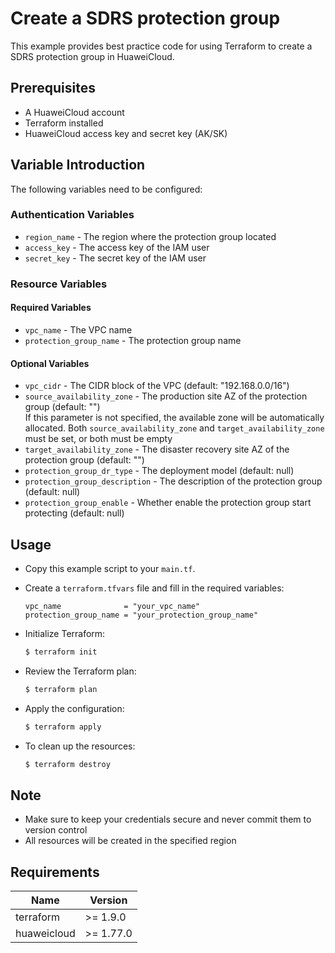 # Create a SDRS protection group

This example provides best practice code for using Terraform to create a SDRS protection group in HuaweiCloud.

## Prerequisites

* A HuaweiCloud account
* Terraform installed
* HuaweiCloud access key and secret key (AK/SK)

## Variable Introduction

The following variables need to be configured:

### Authentication Variables

* `region_name` - The region where the protection group located
* `access_key`  - The access key of the IAM user
* `secret_key`  - The secret key of the IAM user

### Resource Variables

#### Required Variables

* `vpc_name` - The VPC name
* `protection_group_name` - The protection group name

#### Optional Variables

* `vpc_cidr` - The CIDR block of the VPC (default: "192.168.0.0/16")
* `source_availability_zone` - The production site AZ of the protection group (default: "")  
  If this parameter is not specified, the available zone will be automatically allocated.
  Both `source_availability_zone` and `target_availability_zone` must be set, or both must be empty
* `target_availability_zone` - The disaster recovery site AZ of the protection group (default: "")
* `protection_group_dr_type` - The deployment model (default: null)
* `protection_group_description` - The description of the protection group (default: null)
* `protection_group_enable` - Whether enable the protection group start protecting (default: null)

## Usage

* Copy this example script to your `main.tf`.

* Create a `terraform.tfvars` file and fill in the required variables:

  ```hcl
  vpc_name              = "your_vpc_name"
  protection_group_name = "your_protection_group_name"
  ```

* Initialize Terraform:

  ```bash
  $ terraform init
  ```

* Review the Terraform plan:

  ```bash
  $ terraform plan
  ```

* Apply the configuration:

  ```bash
  $ terraform apply
  ```

* To clean up the resources:

  ```bash
  $ terraform destroy
  ```

## Note

* Make sure to keep your credentials secure and never commit them to version control
* All resources will be created in the specified region

## Requirements

| Name | Version   |
| ---- |-----------|
| terraform | >= 1.9.0  |
| huaweicloud | >= 1.77.0 |
